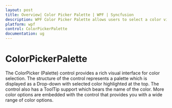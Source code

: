 ```yaml
---
layout: post
title: Overview| Color Picker Palette | WPF | Syncfusion
description: WPF Color Picker Palette allows users to select a color visually in a WYSIWYG manner.
platform: wpf
control: ColorPickerPalette
documentation: ug
---
```


# ColorPickerPalette

The ColorPicker (Palette) control provides a rich visual interface for color selection. The structure of the control represents a palette which is displayed as a Drop-down with selected color highlighted at the top. The control also has a ToolTip support which bears the name of the color. More color options are embedded with the control that provides you with a wide range of color options.

